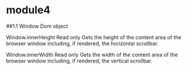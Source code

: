 # module4

##1.1 Window Dom object

Window.innerHeight Read only
Gets the height of the content area of the browser window including, if rendered, the horizontal scrollbar.

Window.innerWidth Read only
Gets the width of the content area of the browser window including, if rendered, the vertical scrollbar.

